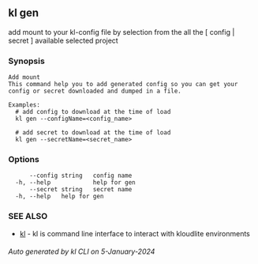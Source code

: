 ## kl gen

add mount to your kl-config file by selection from the all the [ config | secret ] available selected project

### Synopsis

```
Add mount
This command help you to add generated config so you can get your config or secret downloaded and dumped in a file.

Examples:
  # add config to download at the time of load
  kl gen --configName=<config_name>

  # add secret to download at the time of load
  kl gen --secretName=<secret_name>

```

### Options

```
      --config string   config name
  -h, --help            help for gen
      --secret string   secret name
  -h, --help   help for gen
```

### SEE ALSO

* [kl](kl.md)  - kl is command line interface to interact with kloudlite environments

###### Auto generated by kl CLI on 5-January-2024
